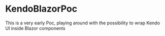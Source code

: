 # KendoBlazorPoc
This is a very early Poc, playing around with the possibility to wrap Kendo UI inside Blazor components
